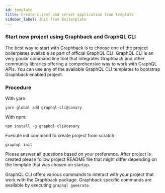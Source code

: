 ```yaml
---
id: template
title: Create client and server application from template
sidebar_label: Init from Boilerplate
---
```


### Start new project using Graphback and GraphQL CLI

The best way to start with Graphback is to choose one of the project boilerplates 
available as part of official GraphQL CLI. 
GraphQL CLI is an very poular command line tool that integrates Graphback and 
other community libraries offering a comprehensive way to work with GraphQL APIs.
You can use any of the available GraphQL CLI templates to bootstrap Graphback enabled project. 

### Procedure

With yarn:
```
yarn global add graphql-cli@canary
```

With npm:
```
npm install -g graphql-cli@canary
```

Execute init command to create project from scratch

```
graphql init
```

Please answer all questions based on your preference.
After project is created please follow project README file that might differ depending on
the template that was chosen on startup.

GraphQL CLI offers various commands to interact with your project that work with the Graphback package.
Graphback specific commands are available by executing `graphql generate`.
 
